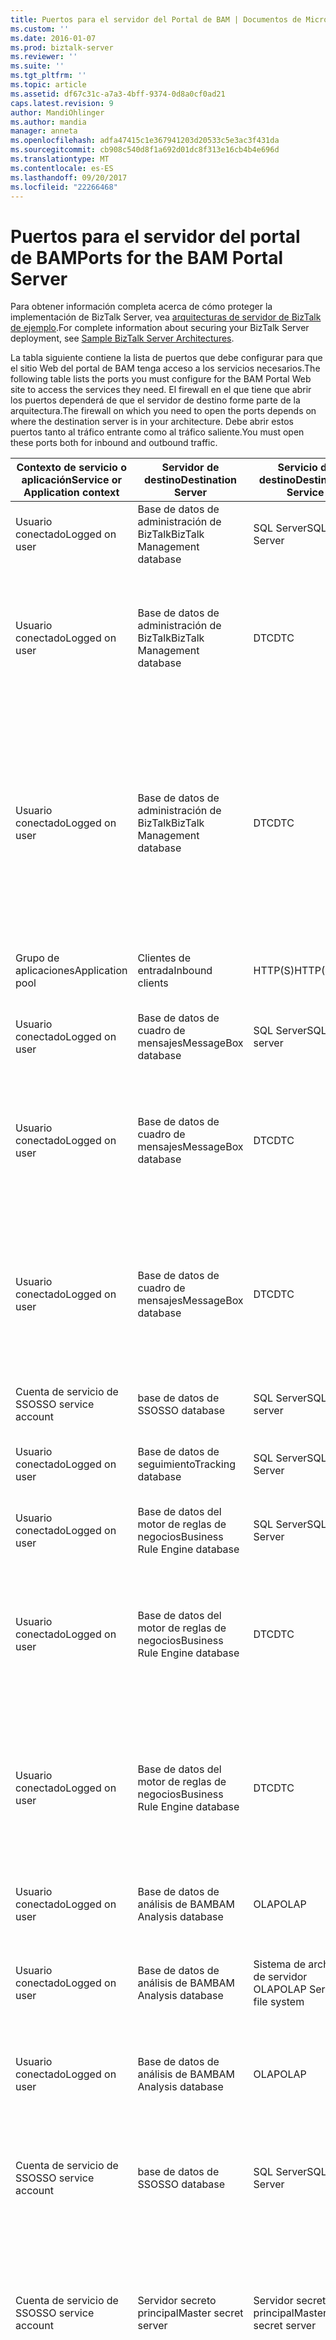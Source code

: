 ```yaml
---
title: Puertos para el servidor del Portal de BAM | Documentos de Microsoft
ms.custom: ''
ms.date: 2016-01-07
ms.prod: biztalk-server
ms.reviewer: ''
ms.suite: ''
ms.tgt_pltfrm: ''
ms.topic: article
ms.assetid: df67c31c-a7a3-4bff-9374-0d8a0cf0ad21
caps.latest.revision: 9
author: MandiOhlinger
ms.author: mandia
manager: anneta
ms.openlocfilehash: adfa47415c1e367941203d20533c5e3ac3f431da
ms.sourcegitcommit: cb908c540d8f1a692d01dc8f313e16cb4b4e696d
ms.translationtype: MT
ms.contentlocale: es-ES
ms.lasthandoff: 09/20/2017
ms.locfileid: "22266468"
---
```

# <a name="ports-for-the-bam-portal-server"></a><span data-ttu-id="4a3af-102">Puertos para el servidor del portal de BAM</span><span class="sxs-lookup"><span data-stu-id="4a3af-102">Ports for the BAM Portal Server</span></span>
<span data-ttu-id="4a3af-103">Para obtener información completa acerca de cómo proteger la implementación de BizTalk Server, vea [arquitecturas de servidor de BizTalk de ejemplo](../core/sample-biztalk-server-architectures.md).</span><span class="sxs-lookup"><span data-stu-id="4a3af-103">For complete information about securing your BizTalk Server deployment, see [Sample BizTalk Server Architectures](../core/sample-biztalk-server-architectures.md).</span></span>  
  
 <span data-ttu-id="4a3af-104">La tabla siguiente contiene la lista de puertos que debe configurar para que el sitio Web del portal de BAM tenga acceso a los servicios necesarios.</span><span class="sxs-lookup"><span data-stu-id="4a3af-104">The following table lists the ports you must configure for the BAM Portal Web site to access the services they need.</span></span> <span data-ttu-id="4a3af-105">El firewall en el que tiene que abrir los puertos dependerá de que el servidor de destino forme parte de la arquitectura.</span><span class="sxs-lookup"><span data-stu-id="4a3af-105">The firewall on which you need to open the ports depends on where the destination server is in your architecture.</span></span> <span data-ttu-id="4a3af-106">Debe abrir estos puertos tanto al tráfico entrante como al tráfico saliente.</span><span class="sxs-lookup"><span data-stu-id="4a3af-106">You must open these ports both for inbound and outbound traffic.</span></span>  
  
|<span data-ttu-id="4a3af-107">Contexto de servicio o aplicación</span><span class="sxs-lookup"><span data-stu-id="4a3af-107">Service or Application context</span></span>|<span data-ttu-id="4a3af-108">Servidor de destino</span><span class="sxs-lookup"><span data-stu-id="4a3af-108">Destination Server</span></span>|<span data-ttu-id="4a3af-109">Servicio de destino</span><span class="sxs-lookup"><span data-stu-id="4a3af-109">Destination Service</span></span>|<span data-ttu-id="4a3af-110">Puerto</span><span class="sxs-lookup"><span data-stu-id="4a3af-110">Port</span></span>|<span data-ttu-id="4a3af-111">Protocolo</span><span class="sxs-lookup"><span data-stu-id="4a3af-111">Protocol</span></span>|<span data-ttu-id="4a3af-112">Razón</span><span class="sxs-lookup"><span data-stu-id="4a3af-112">Reason</span></span>|  
|------------------------------------|------------------------|-------------------------|----------|--------------|------------|  
|<span data-ttu-id="4a3af-113">Usuario conectado</span><span class="sxs-lookup"><span data-stu-id="4a3af-113">Logged on user</span></span>|<span data-ttu-id="4a3af-114">Base de datos de administración de BizTalk</span><span class="sxs-lookup"><span data-stu-id="4a3af-114">BizTalk Management database</span></span>|<span data-ttu-id="4a3af-115">SQL Server</span><span class="sxs-lookup"><span data-stu-id="4a3af-115">SQL Server</span></span>|<span data-ttu-id="4a3af-116">1433</span><span class="sxs-lookup"><span data-stu-id="4a3af-116">1433</span></span>|<span data-ttu-id="4a3af-117">TCP</span><span class="sxs-lookup"><span data-stu-id="4a3af-117">TCP</span></span>|<span data-ttu-id="4a3af-118">Para crear y configurar la base de datos</span><span class="sxs-lookup"><span data-stu-id="4a3af-118">To create and configure the database</span></span>|  
|<span data-ttu-id="4a3af-119">Usuario conectado</span><span class="sxs-lookup"><span data-stu-id="4a3af-119">Logged on user</span></span>|<span data-ttu-id="4a3af-120">Base de datos de administración de BizTalk</span><span class="sxs-lookup"><span data-stu-id="4a3af-120">BizTalk Management database</span></span>|<span data-ttu-id="4a3af-121">DTC</span><span class="sxs-lookup"><span data-stu-id="4a3af-121">DTC</span></span>|<span data-ttu-id="4a3af-122">135</span><span class="sxs-lookup"><span data-stu-id="4a3af-122">135</span></span>|<span data-ttu-id="4a3af-123">TCP</span><span class="sxs-lookup"><span data-stu-id="4a3af-123">TCP</span></span>|<span data-ttu-id="4a3af-124">Transacción de conexión a SQL Server para crear, configurar y actualizar la base de datos</span><span class="sxs-lookup"><span data-stu-id="4a3af-124">Transacted connection to SQL Server for creating, configure, and update the database</span></span>|  
|<span data-ttu-id="4a3af-125">Usuario conectado</span><span class="sxs-lookup"><span data-stu-id="4a3af-125">Logged on user</span></span>|<span data-ttu-id="4a3af-126">Base de datos de administración de BizTalk</span><span class="sxs-lookup"><span data-stu-id="4a3af-126">BizTalk Management database</span></span>|<span data-ttu-id="4a3af-127">DTC</span><span class="sxs-lookup"><span data-stu-id="4a3af-127">DTC</span></span>|<span data-ttu-id="4a3af-128">50000-50200</span><span class="sxs-lookup"><span data-stu-id="4a3af-128">50000-50200</span></span>|<span data-ttu-id="4a3af-129">TCP</span><span class="sxs-lookup"><span data-stu-id="4a3af-129">TCP</span></span>|<span data-ttu-id="4a3af-130">Puertos RPC secundarios para crear y conectarse a esta base de datos **Nota:** puede que necesite abrir más puertos RPC secundarios según la carga del servidor.</span><span class="sxs-lookup"><span data-stu-id="4a3af-130">Secondary RPC ports to create and connect to this database **Note:**  You may need to open more secondary RPC ports depending on your server load.</span></span>|  
|<span data-ttu-id="4a3af-131">Grupo de aplicaciones</span><span class="sxs-lookup"><span data-stu-id="4a3af-131">Application pool</span></span>|<span data-ttu-id="4a3af-132">Clientes de entrada</span><span class="sxs-lookup"><span data-stu-id="4a3af-132">Inbound clients</span></span>|<span data-ttu-id="4a3af-133">HTTP(S)</span><span class="sxs-lookup"><span data-stu-id="4a3af-133">HTTP(S)</span></span>|<span data-ttu-id="4a3af-134">80 o 443</span><span class="sxs-lookup"><span data-stu-id="4a3af-134">80 or 443</span></span>|<span data-ttu-id="4a3af-135">TCP</span><span class="sxs-lookup"><span data-stu-id="4a3af-135">TCP</span></span>|<span data-ttu-id="4a3af-136">Para el tráfico entrante para el sitio Web</span><span class="sxs-lookup"><span data-stu-id="4a3af-136">For inbound traffic for the Web Site</span></span>|  
|<span data-ttu-id="4a3af-137">Usuario conectado</span><span class="sxs-lookup"><span data-stu-id="4a3af-137">Logged on user</span></span>|<span data-ttu-id="4a3af-138">Base de datos de cuadro de mensajes</span><span class="sxs-lookup"><span data-stu-id="4a3af-138">MessageBox database</span></span>|<span data-ttu-id="4a3af-139">SQL Server</span><span class="sxs-lookup"><span data-stu-id="4a3af-139">SQL server</span></span>|<span data-ttu-id="4a3af-140">1433</span><span class="sxs-lookup"><span data-stu-id="4a3af-140">1433</span></span>|<span data-ttu-id="4a3af-141">TCP</span><span class="sxs-lookup"><span data-stu-id="4a3af-141">TCP</span></span>|<span data-ttu-id="4a3af-142">Para crear y configurar la base de datos</span><span class="sxs-lookup"><span data-stu-id="4a3af-142">To create and configure the database</span></span>|  
|<span data-ttu-id="4a3af-143">Usuario conectado</span><span class="sxs-lookup"><span data-stu-id="4a3af-143">Logged on user</span></span>|<span data-ttu-id="4a3af-144">Base de datos de cuadro de mensajes</span><span class="sxs-lookup"><span data-stu-id="4a3af-144">MessageBox database</span></span>|<span data-ttu-id="4a3af-145">DTC</span><span class="sxs-lookup"><span data-stu-id="4a3af-145">DTC</span></span>|<span data-ttu-id="4a3af-146">135</span><span class="sxs-lookup"><span data-stu-id="4a3af-146">135</span></span>|<span data-ttu-id="4a3af-147">TCP</span><span class="sxs-lookup"><span data-stu-id="4a3af-147">TCP</span></span>|<span data-ttu-id="4a3af-148">Transacción de conexión a SQL Server para crear, configurar y actualizar la base de datos</span><span class="sxs-lookup"><span data-stu-id="4a3af-148">Transacted connection to SQL Server for creating, configure, and update the database</span></span>|  
|<span data-ttu-id="4a3af-149">Usuario conectado</span><span class="sxs-lookup"><span data-stu-id="4a3af-149">Logged on user</span></span>|<span data-ttu-id="4a3af-150">Base de datos de cuadro de mensajes</span><span class="sxs-lookup"><span data-stu-id="4a3af-150">MessageBox database</span></span>|<span data-ttu-id="4a3af-151">DTC</span><span class="sxs-lookup"><span data-stu-id="4a3af-151">DTC</span></span>|<span data-ttu-id="4a3af-152">50000-50200</span><span class="sxs-lookup"><span data-stu-id="4a3af-152">50000-50200</span></span>|<span data-ttu-id="4a3af-153">TCP</span><span class="sxs-lookup"><span data-stu-id="4a3af-153">TCP</span></span>|<span data-ttu-id="4a3af-154">Puertos RPC secundarios **Nota:** puede que necesite abrir más puertos RPC secundarios según la carga del servidor.</span><span class="sxs-lookup"><span data-stu-id="4a3af-154">Secondary RPC ports **Note:**  You may need to open more secondary RPC ports depending on your server load.</span></span>|  
|<span data-ttu-id="4a3af-155">Cuenta de servicio de SSO</span><span class="sxs-lookup"><span data-stu-id="4a3af-155">SSO service account</span></span>|<span data-ttu-id="4a3af-156">base de datos de SSO</span><span class="sxs-lookup"><span data-stu-id="4a3af-156">SSO database</span></span>|<span data-ttu-id="4a3af-157">SQL Server</span><span class="sxs-lookup"><span data-stu-id="4a3af-157">SQL server</span></span>|<span data-ttu-id="4a3af-158">1433</span><span class="sxs-lookup"><span data-stu-id="4a3af-158">1433</span></span>|<span data-ttu-id="4a3af-159">TCP</span><span class="sxs-lookup"><span data-stu-id="4a3af-159">TCP</span></span>|<span data-ttu-id="4a3af-160">Para conectar a la base de datos de SSO</span><span class="sxs-lookup"><span data-stu-id="4a3af-160">To connect to SSO database</span></span>|  
|<span data-ttu-id="4a3af-161">Usuario conectado</span><span class="sxs-lookup"><span data-stu-id="4a3af-161">Logged on user</span></span>|<span data-ttu-id="4a3af-162">Base de datos de seguimiento</span><span class="sxs-lookup"><span data-stu-id="4a3af-162">Tracking database</span></span>|<span data-ttu-id="4a3af-163">SQL Server</span><span class="sxs-lookup"><span data-stu-id="4a3af-163">SQL Server</span></span>|<span data-ttu-id="4a3af-164">1433</span><span class="sxs-lookup"><span data-stu-id="4a3af-164">1433</span></span>|<span data-ttu-id="4a3af-165">TCP</span><span class="sxs-lookup"><span data-stu-id="4a3af-165">TCP</span></span>|<span data-ttu-id="4a3af-166">Para crear y configurar la base de datos</span><span class="sxs-lookup"><span data-stu-id="4a3af-166">To create and configure the database</span></span>|  
|<span data-ttu-id="4a3af-167">Usuario conectado</span><span class="sxs-lookup"><span data-stu-id="4a3af-167">Logged on user</span></span>|<span data-ttu-id="4a3af-168">Base de datos del motor de reglas de negocios</span><span class="sxs-lookup"><span data-stu-id="4a3af-168">Business Rule Engine database</span></span>|<span data-ttu-id="4a3af-169">SQL Server</span><span class="sxs-lookup"><span data-stu-id="4a3af-169">SQL Server</span></span>|<span data-ttu-id="4a3af-170">1433</span><span class="sxs-lookup"><span data-stu-id="4a3af-170">1433</span></span>|<span data-ttu-id="4a3af-171">TCP</span><span class="sxs-lookup"><span data-stu-id="4a3af-171">TCP</span></span>|<span data-ttu-id="4a3af-172">Para crear y configurar la base de datos</span><span class="sxs-lookup"><span data-stu-id="4a3af-172">To create and configure the database</span></span>|  
|<span data-ttu-id="4a3af-173">Usuario conectado</span><span class="sxs-lookup"><span data-stu-id="4a3af-173">Logged on user</span></span>|<span data-ttu-id="4a3af-174">Base de datos del motor de reglas de negocios</span><span class="sxs-lookup"><span data-stu-id="4a3af-174">Business Rule Engine database</span></span>|<span data-ttu-id="4a3af-175">DTC</span><span class="sxs-lookup"><span data-stu-id="4a3af-175">DTC</span></span>|<span data-ttu-id="4a3af-176">135</span><span class="sxs-lookup"><span data-stu-id="4a3af-176">135</span></span>|<span data-ttu-id="4a3af-177">TCP</span><span class="sxs-lookup"><span data-stu-id="4a3af-177">TCP</span></span>|<span data-ttu-id="4a3af-178">Transacción de conexión a SQL Server para crear, configurar y actualizar la base de datos</span><span class="sxs-lookup"><span data-stu-id="4a3af-178">Transacted connection to SQL Server to create, configure, and update the database</span></span>|  
|<span data-ttu-id="4a3af-179">Usuario conectado</span><span class="sxs-lookup"><span data-stu-id="4a3af-179">Logged on user</span></span>|<span data-ttu-id="4a3af-180">Base de datos del motor de reglas de negocios</span><span class="sxs-lookup"><span data-stu-id="4a3af-180">Business Rule Engine database</span></span>|<span data-ttu-id="4a3af-181">DTC</span><span class="sxs-lookup"><span data-stu-id="4a3af-181">DTC</span></span>|<span data-ttu-id="4a3af-182">50000-50200</span><span class="sxs-lookup"><span data-stu-id="4a3af-182">50000-50200</span></span>|<span data-ttu-id="4a3af-183">TCP</span><span class="sxs-lookup"><span data-stu-id="4a3af-183">TCP</span></span>|<span data-ttu-id="4a3af-184">Puertos RPC secundarios **Nota:** puede que necesite abrir más puertos RPC secundarios según la carga del servidor.</span><span class="sxs-lookup"><span data-stu-id="4a3af-184">Secondary RPC ports **Note:**  You may need to open more secondary RPC ports depending on your server load.</span></span>|  
|<span data-ttu-id="4a3af-185">Usuario conectado</span><span class="sxs-lookup"><span data-stu-id="4a3af-185">Logged on user</span></span>|<span data-ttu-id="4a3af-186">Base de datos de análisis de BAM</span><span class="sxs-lookup"><span data-stu-id="4a3af-186">BAM Analysis database</span></span>|<span data-ttu-id="4a3af-187">OLAP</span><span class="sxs-lookup"><span data-stu-id="4a3af-187">OLAP</span></span>|<span data-ttu-id="4a3af-188">2393</span><span class="sxs-lookup"><span data-stu-id="4a3af-188">2393</span></span>|<span data-ttu-id="4a3af-189">TCP</span><span class="sxs-lookup"><span data-stu-id="4a3af-189">TCP</span></span>|<span data-ttu-id="4a3af-190">Para crear y configurar la base de datos</span><span class="sxs-lookup"><span data-stu-id="4a3af-190">To create and configure the database</span></span>|  
|<span data-ttu-id="4a3af-191">Usuario conectado</span><span class="sxs-lookup"><span data-stu-id="4a3af-191">Logged on user</span></span>|<span data-ttu-id="4a3af-192">Base de datos de análisis de BAM</span><span class="sxs-lookup"><span data-stu-id="4a3af-192">BAM Analysis database</span></span>|<span data-ttu-id="4a3af-193">Sistema de archivos de servidor OLAP</span><span class="sxs-lookup"><span data-stu-id="4a3af-193">OLAP Server file system</span></span>|<span data-ttu-id="4a3af-194">445</span><span class="sxs-lookup"><span data-stu-id="4a3af-194">445</span></span>|<span data-ttu-id="4a3af-195">TCP</span><span class="sxs-lookup"><span data-stu-id="4a3af-195">TCP</span></span>|<span data-ttu-id="4a3af-196">Crear el archivo de datos OLAP (.mdb) en el equipo remoto</span><span class="sxs-lookup"><span data-stu-id="4a3af-196">Create OLAP data file (.mdb) on the remote computer</span></span>|  
|<span data-ttu-id="4a3af-197">Usuario conectado</span><span class="sxs-lookup"><span data-stu-id="4a3af-197">Logged on user</span></span>|<span data-ttu-id="4a3af-198">Base de datos de análisis de BAM</span><span class="sxs-lookup"><span data-stu-id="4a3af-198">BAM Analysis database</span></span>|<span data-ttu-id="4a3af-199">OLAP</span><span class="sxs-lookup"><span data-stu-id="4a3af-199">OLAP</span></span>|<span data-ttu-id="4a3af-200">2725</span><span class="sxs-lookup"><span data-stu-id="4a3af-200">2725</span></span>|<span data-ttu-id="4a3af-201">TCP</span><span class="sxs-lookup"><span data-stu-id="4a3af-201">TCP</span></span>|<span data-ttu-id="4a3af-202">Actualizar y recuperar información de la base de datos</span><span class="sxs-lookup"><span data-stu-id="4a3af-202">To update and retrieve information from the database</span></span>|  
|<span data-ttu-id="4a3af-203">Cuenta de servicio de SSO</span><span class="sxs-lookup"><span data-stu-id="4a3af-203">SSO service account</span></span>|<span data-ttu-id="4a3af-204">base de datos de SSO</span><span class="sxs-lookup"><span data-stu-id="4a3af-204">SSO database</span></span>|<span data-ttu-id="4a3af-205">SQL Server</span><span class="sxs-lookup"><span data-stu-id="4a3af-205">SQL Server</span></span>|<span data-ttu-id="4a3af-206">1433</span><span class="sxs-lookup"><span data-stu-id="4a3af-206">1433</span></span>|<span data-ttu-id="4a3af-207">TCP</span><span class="sxs-lookup"><span data-stu-id="4a3af-207">TCP</span></span>|<span data-ttu-id="4a3af-208">Para que el servicio SSO actualice y recupere información de la base de datos</span><span class="sxs-lookup"><span data-stu-id="4a3af-208">For the SSO service to update and retrieve information from the database</span></span>|  
|<span data-ttu-id="4a3af-209">Cuenta de servicio de SSO</span><span class="sxs-lookup"><span data-stu-id="4a3af-209">SSO service account</span></span>|<span data-ttu-id="4a3af-210">Servidor secreto principal</span><span class="sxs-lookup"><span data-stu-id="4a3af-210">Master secret server</span></span>|<span data-ttu-id="4a3af-211">Servidor secreto principal</span><span class="sxs-lookup"><span data-stu-id="4a3af-211">Master secret server</span></span>|<span data-ttu-id="4a3af-212">135</span><span class="sxs-lookup"><span data-stu-id="4a3af-212">135</span></span>|<span data-ttu-id="4a3af-213">TCP</span><span class="sxs-lookup"><span data-stu-id="4a3af-213">TCP</span></span>|<span data-ttu-id="4a3af-214">Transacción de conexión a SQL Server para que el servicio SSO se conecte al servidor secreto principal</span><span class="sxs-lookup"><span data-stu-id="4a3af-214">Transacted connection to SQL Server for the SSO service to connect to the master secret server</span></span>|  
|<span data-ttu-id="4a3af-215">Servicio SSO</span><span class="sxs-lookup"><span data-stu-id="4a3af-215">SSO Service</span></span>|<span data-ttu-id="4a3af-216">Servidor secreto principal</span><span class="sxs-lookup"><span data-stu-id="4a3af-216">Master secret server</span></span>|<span data-ttu-id="4a3af-217">RPC secundario</span><span class="sxs-lookup"><span data-stu-id="4a3af-217">Secondary RPC</span></span>|<span data-ttu-id="4a3af-218">50000-50200</span><span class="sxs-lookup"><span data-stu-id="4a3af-218">50000-50200</span></span>|<span data-ttu-id="4a3af-219">TCP</span><span class="sxs-lookup"><span data-stu-id="4a3af-219">TCP</span></span>|<span data-ttu-id="4a3af-220">Puertos RPC secundarios para que el servicio SSO se conecte al servidor secreto principal.</span><span class="sxs-lookup"><span data-stu-id="4a3af-220">Secondary RPC ports for the SSO service to connect to the master secret server.</span></span> <span data-ttu-id="4a3af-221">**Nota:** puede que necesite abrir más puertos RPC secundarios según la carga del servidor.</span><span class="sxs-lookup"><span data-stu-id="4a3af-221">**Note:**  You may need to open more secondary RPC ports depending on your server load.</span></span>|  
|<span data-ttu-id="4a3af-222">Instancia de host de BizTalk</span><span class="sxs-lookup"><span data-stu-id="4a3af-222">BizTalk Host instance</span></span>|<span data-ttu-id="4a3af-223">Base de datos de cuadro de mensajes</span><span class="sxs-lookup"><span data-stu-id="4a3af-223">MessageBox database</span></span>|<span data-ttu-id="4a3af-224">SQL Server</span><span class="sxs-lookup"><span data-stu-id="4a3af-224">SQL Server</span></span>|<span data-ttu-id="4a3af-225">1433</span><span class="sxs-lookup"><span data-stu-id="4a3af-225">1433</span></span>|<span data-ttu-id="4a3af-226">TCP</span><span class="sxs-lookup"><span data-stu-id="4a3af-226">TCP</span></span>|<span data-ttu-id="4a3af-227">Actualizar y recuperar información de la base de datos durante las operaciones de tiempo de ejecución</span><span class="sxs-lookup"><span data-stu-id="4a3af-227">To update and retrieve information from the database during run time operations</span></span>|  
|<span data-ttu-id="4a3af-228">Instancia de host de BizTalk</span><span class="sxs-lookup"><span data-stu-id="4a3af-228">BizTalk Host instance</span></span>|<span data-ttu-id="4a3af-229">Base de datos de administración de BizTalk</span><span class="sxs-lookup"><span data-stu-id="4a3af-229">BizTalk Management database</span></span>|<span data-ttu-id="4a3af-230">SQL Server</span><span class="sxs-lookup"><span data-stu-id="4a3af-230">SQL Server</span></span>|<span data-ttu-id="4a3af-231">1433</span><span class="sxs-lookup"><span data-stu-id="4a3af-231">1433</span></span>|<span data-ttu-id="4a3af-232">TCP</span><span class="sxs-lookup"><span data-stu-id="4a3af-232">TCP</span></span>|<span data-ttu-id="4a3af-233">Actualizar y recuperar información de la base de datos durante las operaciones de tiempo de ejecución</span><span class="sxs-lookup"><span data-stu-id="4a3af-233">To update and retrieve information from the database during run time operations</span></span>|  
|<span data-ttu-id="4a3af-234">Instancia de host de BizTalk</span><span class="sxs-lookup"><span data-stu-id="4a3af-234">BizTalk Host instance</span></span>|<span data-ttu-id="4a3af-235">base de datos de SSO</span><span class="sxs-lookup"><span data-stu-id="4a3af-235">SSO database</span></span>|<span data-ttu-id="4a3af-236">SQL Server</span><span class="sxs-lookup"><span data-stu-id="4a3af-236">SQL Server</span></span>|<span data-ttu-id="4a3af-237">1433</span><span class="sxs-lookup"><span data-stu-id="4a3af-237">1433</span></span>|<span data-ttu-id="4a3af-238">TCP</span><span class="sxs-lookup"><span data-stu-id="4a3af-238">TCP</span></span>|<span data-ttu-id="4a3af-239">Actualizar y recuperar información de la base de datos durante las operaciones de tiempo de ejecución</span><span class="sxs-lookup"><span data-stu-id="4a3af-239">To update and retrieve information from the database during run time operations</span></span>|  
|<span data-ttu-id="4a3af-240">Instancia de host de BizTalk</span><span class="sxs-lookup"><span data-stu-id="4a3af-240">BizTalk Host instance</span></span>|<span data-ttu-id="4a3af-241">Base de datos de seguimiento</span><span class="sxs-lookup"><span data-stu-id="4a3af-241">Tracking database</span></span>|<span data-ttu-id="4a3af-242">SQL Server</span><span class="sxs-lookup"><span data-stu-id="4a3af-242">SQL Server</span></span>|<span data-ttu-id="4a3af-243">1433</span><span class="sxs-lookup"><span data-stu-id="4a3af-243">1433</span></span>|<span data-ttu-id="4a3af-244">TCP</span><span class="sxs-lookup"><span data-stu-id="4a3af-244">TCP</span></span>|<span data-ttu-id="4a3af-245">Actualizar y recuperar información de la base de datos durante las operaciones de tiempo de ejecución</span><span class="sxs-lookup"><span data-stu-id="4a3af-245">To update and retrieve information from the database during run time operations</span></span>|  
|<span data-ttu-id="4a3af-246">Usuario del grupo de aplicaciones de BAM</span><span class="sxs-lookup"><span data-stu-id="4a3af-246">BAM Application Pool User</span></span>|<span data-ttu-id="4a3af-247">Servicios de notificación de BAM</span><span class="sxs-lookup"><span data-stu-id="4a3af-247">BAM Notification Services</span></span>|<span data-ttu-id="4a3af-248">SQL Server</span><span class="sxs-lookup"><span data-stu-id="4a3af-248">SQL Server</span></span>|<span data-ttu-id="4a3af-249">1433</span><span class="sxs-lookup"><span data-stu-id="4a3af-249">1433</span></span>|<span data-ttu-id="4a3af-250">TCP</span><span class="sxs-lookup"><span data-stu-id="4a3af-250">TCP</span></span>|<span data-ttu-id="4a3af-251">Para obtener acceso a la base de datos de servicios de notificación de BAM</span><span class="sxs-lookup"><span data-stu-id="4a3af-251">To access BAM Notification Services database</span></span>|  
  
## <a name="see-also"></a><span data-ttu-id="4a3af-252">Vea también</span><span class="sxs-lookup"><span data-stu-id="4a3af-252">See Also</span></span>  
 <span data-ttu-id="4a3af-253">[Convenciones de nomenclatura de servidores](../core/server-naming-conventions.md) </span><span class="sxs-lookup"><span data-stu-id="4a3af-253">[Server Naming Conventions](../core/server-naming-conventions.md) </span></span>  
 <span data-ttu-id="4a3af-254">[Consideraciones de seguridad para el Portal de BAM](../core/security-considerations-for-the-bam-portal.md) </span><span class="sxs-lookup"><span data-stu-id="4a3af-254">[Security Considerations for the BAM Portal](../core/security-considerations-for-the-bam-portal.md) </span></span>  
 <span data-ttu-id="4a3af-255">[Arquitectura distribuida de gran tamaño con servicios de trabajadores de información](../core/large-distributed-architecture-with-information-worker-services.md) </span><span class="sxs-lookup"><span data-stu-id="4a3af-255">[Large Distributed Architecture with Information Worker Services](../core/large-distributed-architecture-with-information-worker-services.md) </span></span>  
 [<span data-ttu-id="4a3af-256">Puertos necesarios para el servidor BizTalk Server</span><span class="sxs-lookup"><span data-stu-id="4a3af-256">Required Ports for BizTalk Server</span></span>](../core/required-ports-for-biztalk-server.md)